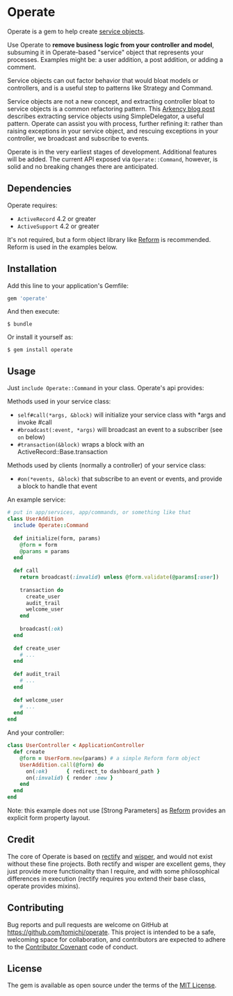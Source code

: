 # Operate

Operate is a gem to help create [service objects].

Use Operate to __remove business logic from your controller and model__, subsuming it in Operate-based 
"service" object that represents your processes. Examples might be: a user addition, a post addition, 
or adding a comment.  

Service objects can out factor behavior that would bloat models or controllers, and is a useful step to patterns
like Strategy and Command.

Service objects are not a new concept, and extracting controller bloat to service objects is a common 
refactoring pattern. This [Arkency blog post] describes extracting service objects using SimpleDelegator, a
useful pattern. Operate can assist you with process, further refining it: rather than raising exceptions in your
service object, and rescuing exceptions in your controller, we broadcast and subscribe to events.

Operate is in the very earliest stages of development. Additional features will be added. The current API 
exposed via `Operate::Command`, however, is solid and no breaking changes there are anticipated.


## Dependencies

Operate requires:
* `ActiveRecord` 4.2 or greater
* `ActiveSupport` 4.2 or greater

It's not required, but a form object library like [Reform] is recommended. Reform is used in the examples below.


## Installation

Add this line to your application's Gemfile:

```ruby
gem 'operate'
```

And then execute:

    $ bundle

Or install it yourself as:

    $ gem install operate


## Usage

Just `include Operate::Command` in your class. Operate's api provides:

Methods used in your service class:
* `self#call(*args, &block)` will initialize your service class with *args and invoke #call
* `#broadcast(:event, *args)` will broadcast an event to a subscriber (see `on` below)
* `#transaction(&block)` wraps a block with an ActiveRecord::Base.transaction

Methods used by clients (normally a controller) of your service class:
* `#on(*events, &block)` that subscribe to an event or events, and provide a block to handle that event


An example service:

```ruby
# put in app/services, app/commands, or something like that
class UserAddition
  include Operate::Command
  
  def initialize(form, params)
    @form = form
    @params = params
  end
  
  def call
    return broadcast(:invalid) unless @form.validate(@params[:user])
    
    transaction do
      create_user
      audit_trail
      welcome_user
    end
    
    broadcast(:ok)
  end
  
  def create_user
    # ...
  end
  
  def audit_trail
    # ...
  end
  
  def welcome_user
    # ...
  end
end
```

And your controller:

```ruby
class UserController < ApplicationController
  def create
    @form = UserForm.new(params) # a simple Reform form object
    UserAddition.call(@form) do
      on(:ok)      { redirect_to dashboard_path }
      on(:invalid) { render :new }
    end
  end
end
```

Note: this example does not use [Strong Parameters] as [Reform] provides an explicit form property layout.


## Credit

The core of Operate is based on [rectify] and [wisper], and would not exist without these fine projects.
Both rectify and wisper are excellent gems, they just provide more functionality than I require, and with
some philosophical differences in execution (rectify requires you extend their base class, operate provides mixins).


## Contributing

Bug reports and pull requests are welcome on GitHub at https://github.com/tomichj/operate. 
This project is intended to be a safe, welcoming space for collaboration, and contributors are 
expected to adhere to the [Contributor Covenant](http://contributor-covenant.org) code of conduct.


## License

The gem is available as open source under the terms of the [MIT License](http://opensource.org/licenses/MIT).

[service objects]: https://gist.github.com/blaix/5764401
[arkency blog post]: http://blog.arkency.com/2015/05/extract-a-service-object-using-simpledelegator/
[Reform]: http://trailblazer.to/gems/reform/index.html
[String Parameters]: https://github.com/rails/strong_parameters
[rectify]: https://github.com/andypike/rectify
[wisper]: https://github.com/krisleech/wisper
